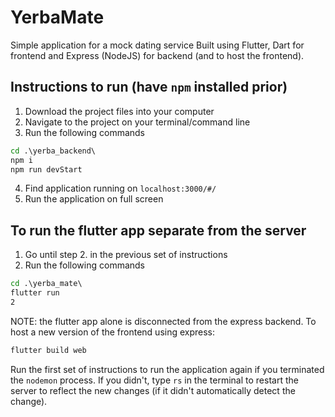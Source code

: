 # YerbaMate
Simple application for a mock dating service
Built using Flutter, Dart for frontend and Express (NodeJS) for backend (and to host the frontend).

## Instructions to run (have `npm` installed prior)
1. Download the project files into your computer
2. Navigate to the project on your terminal/command line
3. Run the following commands

```cmd
cd .\yerba_backend\
npm i
npm run devStart
```
4. Find application running on `localhost:3000/#/`
5. Run the application on full screen

## To run the flutter app separate from the server
1. Go until step 2. in the previous set of instructions
2. Run the following commands
```cmd
cd .\yerba_mate\
flutter run
2
```
NOTE: the flutter app alone is disconnected from the express backend. To host a new version of the frontend using express:
```cmd
flutter build web
```
Run the first set of instructions to run the application again if you terminated the `nodemon` process.
If you didn't, type `rs` in the terminal to restart the server to reflect the new changes (if it didn't automatically detect the change).
